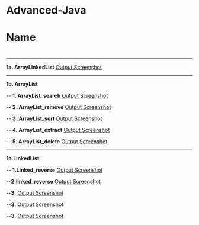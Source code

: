 # Advanced-Java
# Name 
#
#
#

---

**1a. ArrayLinkedList** 
[Output Screenshot](https://github.com/harshitha-dbangeraa035/Advanced-Java/blob/main/ArraylistLinkedlistdemo/ArrayLinkedList.png)<br>

---
**1b. ArrayList**

-- **1. ArrayList_search** 
[Output Screenshot](https://github.com/harshitha-dbangeraa035/Advanced-Java/blob/main/ArraylistLinkedlistdemo/ArrayList_search.png)<br>



-- **2 .ArrayList_remove**
[Output Screenshot](https://github.com/harshitha-dbangeraa035/Advanced-Java/blob/main/ArraylistLinkedlistdemo/ArrayList_remove.png)<br>


-- **3 .ArrayList_sort**
[Output Screenshot](https://github.com/harshitha-dbangeraa035/Advanced-Java/blob/main/ArraylistLinkedlistdemo/Arraylist_sort.png)<br>


-- **4. ArrayList_extract**
[Output Screenshot](https://github.com/harshitha-dbangeraa035/Advanced-Java/blob/main/ArraylistLinkedlistdemo/Arraylist_extract.png)<br>


-- **5. ArrayList_delete**
[Output Screenshot](https://github.com/harshitha-dbangeraa035/Advanced-Java/blob/main/ArraylistLinkedlistdemo/Arraylist_delete.png)<br>

---
**1c.LinkedList**

-- **1.Linked_reverse**
[Output Screenshot]()<br>


--**2.linked_reverse**
[Output Screenshot](https://github.com/harshitha-dbangeraa035/Advanced-Java/blob/main/ArraylistLinkedlistdemo/linked_reverse.png)<br>

--**3.**
[Output Screenshot]()<br>

--**3.**
[Output Screenshot]()<br>

--**3.**
[Output Screenshot]()<br>







